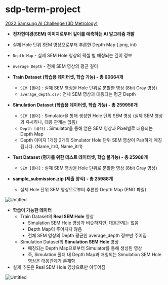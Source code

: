 # sdp-term-project

[2022 Samsung AI Challenge (3D Metrology)](https://dacon.io/competitions/official/235954/overview/description)

- **전자현미경(SEM) 이미지로부터 깊이를 예측하는 AI 알고리즘 개발**
- 실제 Hole 단위 SEM 영상으로부터 추론한 Depth Map (.png, int)

- `Depth Map` - 실제 SEM Hole 영상의 픽셀 별 매칭되는 깊이 정보
- `Average Depth` - 전체 SEM 영상의 평균 깊이

- **Train Dataset (학습용 데이터셋, 학습 가능) - 총 60664개**
    - `SEM [폴더]` : 실제 SEM 영상을 Hole 단위로 분할한 영상 (8bit Gray 영상)
    - `average_depth.csv` : 전체 SEM 영상과 대응되는 평균 Depth
- **Simulation Dataset (학습용 데이터셋, 학습 가능) - 총 259956개**
    - `SEM [폴더]` : Simulator을 통해 생성한 Hole 단위 SEM 영상 (실제 SEM 영상과 유사하나, 대응 관계는 없음)
    - `Depth [폴더]` : Simulator을 통해 얻은 SEM 영상과 Pixel별로 대응되는 Depth Map
    - Depth 이미지 1개당 2개의 Simulator Hole 단위 SEM 영상이 Pair하게 매칭됩니다. (Name_itr0, Name_itr1)
- **Test Dataset (평가를 위한 테스트 데이터셋, 학습 불가능) - 총 25988개**
    - `SEM [폴더]` : 실제 SEM 영상을 Hole 단위로 분할한 영상 (8bit Gray 영상)
- **sample_submission.zip (제출 양식) - 총 25988개**
    - 실제 Hole 단위 SEM 영상으로부터 추론한 Depth Map (PNG 파일)

![Untitled](https://s3-us-west-2.amazonaws.com/secure.notion-static.com/5b47e133-3d36-4f0f-b0ab-824f55a4b270/Untitled.png)

- **학습이 가능한 데이터**
    - Train Dataset의 **Real SEM Hole** 영상
        - Simulation SEM Hole 영상과 비슷하지만, 대응관계는 없음
        - Depth Map이 주어지지 않음
        - 전체 SEM 영상의 Depth 평균인 average_depth 정보만 주어짐
    - Simulation Dataset의 **Simulation SEM Hole** 영상
        - 매칭되는 Depth Map으로부터 Simulator를 통해 생성된 영상
        - 즉, Simulation 폴더 내 Depth Map과 매칭되는 Simulation SEM Hole 영상은 대응관계가 존재함
- 실제 추론은 Real SEM Hole 영상으로만 이루어짐

![Untitled](https://s3-us-west-2.amazonaws.com/secure.notion-static.com/7d35dd30-0ce9-4b2b-8b27-212a8b82c274/Untitled.png)
